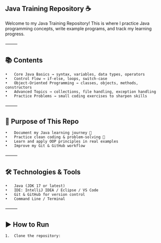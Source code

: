 ## Java Training Repository ☕

Welcome to my Java Training Repository!
This is where I practice Java programming concepts, write example programs, and track my learning progress.

⸻

## 📚 Contents
	•	Core Java Basics → syntax, variables, data types, operators
	•	Control Flow → if-else, loops, switch-case
	•	Object-Oriented Programming → classes, objects, methods, constructors
	•	Advanced Topics → collections, file handling, exception handling
	•	Practice Problems → small coding exercises to sharpen skills

⸻

## 🎯 Purpose of This Repo
	•	Document my Java learning journey 🚀
	•	Practice clean coding & problem-solving 🧠
	•	Learn and apply OOP principles in real examples
	•	Improve my Git & GitHub workflow

⸻

## 🛠 Technologies & Tools
	•	Java (JDK 17 or latest)
	•	IDE: IntelliJ IDEA / Eclipse / VS Code
	•	Git & GitHub for version control
	•	Command Line / Terminal

⸻

## ▶ How to Run
	1.	Clone the repository:
